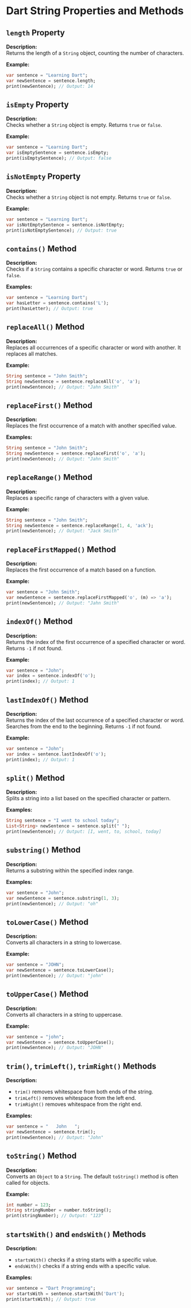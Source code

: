 # Dart String Properties and Methods

## `length` Property

**Description:**  
Returns the length of a `String` object, counting the number of characters.

**Example:**

```dart
var sentence = "Learning Dart";
var newSentence = sentence.length;
print(newSentence); // Output: 14
```
## `isEmpty` Property

**Description:**  
Checks whether a `String` object is empty. Returns `true` or `false`.

**Example:**

```dart
var sentence = "Learning Dart";
var isEmptySentence = sentence.isEmpty;
print(isEmptySentence); // Output: false
```
## `isNotEmpty` Property

**Description:**  
Checks whether a `String` object is not empty. Returns `true` or `false`.

**Example:**

```dart
var sentence = "Learning Dart";
var isNotEmptySentence = sentence.isNotEmpty;
print(isNotEmptySentence); // Output: true
```
## `contains()` Method

**Description:**  
Checks if a `String` contains a specific character or word. Returns `true` or `false`.

**Examples:**

```dart
var sentence = "Learning Dart";
var hasLetter = sentence.contains('L');
print(hasLetter); // Output: true
```
## `replaceAll()` Method

**Description:**  
Replaces all occurrences of a specific character or word with another. It replaces all matches.

**Example:**

```dart
String sentence = "John Smith";
String newSentence = sentence.replaceAll('o', 'a');
print(newSentence); // Output: "Jahn Smith"
```
## `replaceFirst()` Method

**Description:**  
Replaces the first occurrence of a match with another specified value.

**Examples:**

```dart
String sentence = "John Smith";
String newSentence = sentence.replaceFirst('o', 'a');
print(newSentence); // Output: "Jahn Smith"
```
## `replaceRange()` Method

**Description:**  
Replaces a specific range of characters with a given value.

**Example:**

```dart
String sentence = "John Smith";
String newSentence = sentence.replaceRange(1, 4, 'ack');
print(newSentence); // Output: "Jack Smith"
```
## `replaceFirstMapped()` Method

**Description:**  
Replaces the first occurrence of a match based on a function.

**Example:**

```dart
var sentence = "John Smith";
var newSentence = sentence.replaceFirstMapped('o', (m) => 'a');
print(newSentence); // Output: "Jahn Smith"
```
## `indexOf()` Method

**Description:**  
Returns the index of the first occurrence of a specified character or word. Returns `-1` if not found.

**Example:**

```dart
var sentence = "John";
var index = sentence.indexOf('o');
print(index); // Output: 1
```
## `lastIndexOf()` Method

**Description:**  
Returns the index of the last occurrence of a specified character or word. Searches from the end to the beginning. Returns `-1` if not found.

**Example:**

```dart
var sentence = "John";
var index = sentence.lastIndexOf('o');
print(index); // Output: 1
```
## `split()` Method

**Description:**  
Splits a string into a list based on the specified character or pattern.

**Examples:**

```dart
String sentence = "I went to school today";
List<String> newSentence = sentence.split(" ");
print(newSentence); // Output: [I, went, to, school, today]
```
## `substring()` Method

**Description:**  
Returns a substring within the specified index range.

**Examples:**

```dart
var sentence = "John";
var newSentence = sentence.substring(1, 3);
print(newSentence); // Output: "oh"
```
## `toLowerCase()` Method

**Description:**  
Converts all characters in a string to lowercase.

**Example:**

```dart
var sentence = "JOHN";
var newSentence = sentence.toLowerCase();
print(newSentence); // Output: "john"
```
## `toUpperCase()` Method

**Description:**  
Converts all characters in a string to uppercase.

**Example:**

```dart
var sentence = "john";
var newSentence = sentence.toUpperCase();
print(newSentence); // Output: "JOHN"
```
## `trim()`, `trimLeft()`, `trimRight()` Methods

**Description:**  
- `trim()` removes whitespace from both ends of the string.
- `trimLeft()` removes whitespace from the left end.
- `trimRight()` removes whitespace from the right end.

**Examples:**

```dart
var sentence = "   John   ";
var newSentence = sentence.trim();
print(newSentence); // Output: "John"
```
## `toString()` Method

**Description:**  
Converts an `Object` to a `String`. The default `toString()` method is often called for objects.

**Example:**

```dart
int number = 123;
String stringNumber = number.toString();
print(stringNumber); // Output: "123"
```
## `startsWith()` and `endsWith()` Methods

**Description:**  
- `startsWith()` checks if a string starts with a specific value.
- `endsWith()` checks if a string ends with a specific value.

**Examples:**

```dart
var sentence = "Dart Programming";
var startsWith = sentence.startsWith('Dart');
print(startsWith); // Output: true
```
